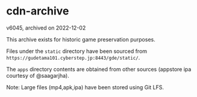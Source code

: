 # cdn-archive
v6045, archived on 2022-12-02

This archive exists for historic game preservation purposes.

Files under the `static` directory have been sourced from `https://gudetama101.cyberstep.jp:8443/gde/static/`.

The `apps` directory contents are obtained from other sources (appstore ipa courtesy of @saagarjha).

Note: Large files (mp4,apk,ipa) have been stored using Git LFS.
